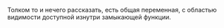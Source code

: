 Толком то и нечего рассказать, есть общая переменная, с областью видимости доступной изнутри замыкающей функции.
